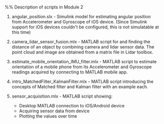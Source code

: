 %% Description of scripts in Module 2

1. angular_position.slx - Simulink model for estimating angular position from Accelerometer and Gyroscope of iOS device. (Since Simulink support for iOS devices couldn't be configured, this is not simulatable at this time)

2. camera_lidar_sensor_fusion.mlx - MATLAB script for and finding the distance of an object by combining camera and lidar sensor data. The point cloud and image are obtained from a matrix file in Lidar toolbox.

3. estimate_mobile_orientation_IMU_filter.mlx - MATLAB script to estimate orientation of a mobile phone from its Accelerometer and Gyroscope readings acquired by connecting to MATLAB mobile app.

4. intro_MatchedFilter_KalmanFilter.mlx - MATLAB script introducing the concepts of Matched filter and Kalman filter with an example each.

5. sensor_acquisition.mlx - MATLAB script showing:
	* Desktop MATLAB connection to iOS/Android device
	* Acquiring sensor data from device
	* Plotting the values over time